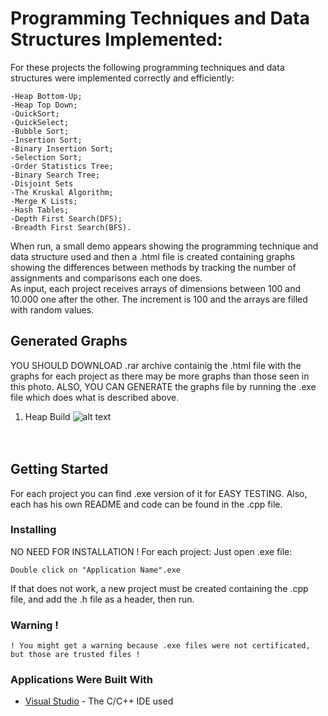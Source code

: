 # Programming Techniques and Data Structures Implemented:
For these projects the following programming techniques and data structures were implemented correctly and efficiently:
```
-Heap Bottom-Up;
-Heap Top Down;
-QuickSort;
-QuickSelect;
-Bubble Sort;
-Insertion Sort;
-Binary Insertion Sort;
-Selection Sort;
-Order Statistics Tree;
-Binary Search Tree;
-Disjoint Sets
-The Kruskal Algorithm;
-Merge K Lists;
-Hash Tables;
-Depth First Search(DFS);
-Breadth First Search(BFS).
```
When run, a small demo appears showing the programming technique and data structure used and then a .html file is created containing graphs showing the differences between methods by tracking the number of assignments and comparisons each one does.<br/>
As input, each project receives arrays of dimensions between 100 and 10.000 one after the other. The increment is 100 and the arrays are filled with random values.

## Generated Graphs
YOU SHOULD DOWNLOAD .rar archive containig the .html file with the graphs for each project as there may be more graphs than those seen in this photo. ALSO, YOU CAN GENERATE the graphs file by running the .exe file which does what is described above.
1. Heap Build
![alt text](https://github.com/DanutGavrus/Photos/blob/master/1.%20Heap%20Build.png)<br/><br/><br/>

## Getting Started
For each project you can find .exe version of it for EASY TESTING. Also, each has his own README and code can be found in the .cpp file.

### Installing
NO NEED FOR INSTALLATION ! For each project:
Just open .exe file:
```
Double click on "Application Name".exe
```
If that does not work, a new project must be created containing the .cpp file, and add the .h file as a header, then run.

### Warning !
```
! You might get a warning because .exe files were not certificated, but those are trusted files !
```

### Applications Were Built With
* [Visual Studio](https://visualstudio.microsoft.com/) - The C/C++ IDE used 
